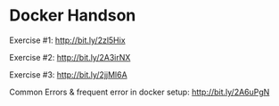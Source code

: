 # Docker Handson 

Exercise #1: http://bit.ly/2zl5Hix

Exercise #2: http://bit.ly/2A3irNX

Exercise #3: http://bit.ly/2jjMl6A

Common Errors & frequent error in docker setup: http://bit.ly/2A6uPgN